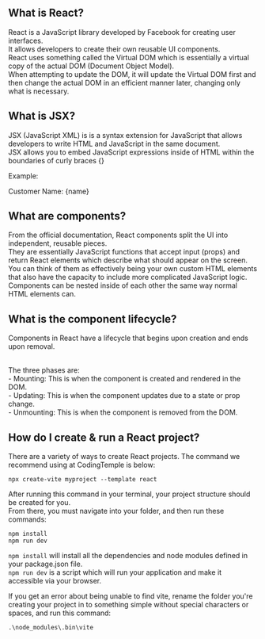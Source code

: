 ## What is React?

React is a JavaScript library developed by Facebook for creating user interfaces.
<br>It allows developers to create their own reusable UI components.
<br>React uses something called the Virtual DOM which is essentially a virtual copy of the actual DOM (Document Object Model).
<br>When attempting to update the DOM, it will update the Virtual DOM first and then change the actual DOM in an efficient manner later, changing only what is necessary.

## What is JSX?

JSX (JavaScript XML) is is a syntax extension for JavaScript that allows developers to write HTML and JavaScript in the same document.
<br>JSX allows you to embed JavaScript expressions inside of HTML within the boundaries of curly braces {}

Example:
<p>Customer Name: {name}</p>

## What are components?

From the official documentation, React components split the UI into independent, reusable pieces.
<br>They are essentially JavaScript functions that accept input (props) and return React elements which describe what should appear on the screen.
<br>You can think of them as effectively being your own custom HTML elements that also have the capacity to include more complicated JavaScript logic.
<br>Components can be nested inside of each other the same way normal HTML elements can.

## What is the component lifecycle?

Components in React have a lifecycle that begins upon creation and ends upon removal.

<br>The three phases are:
<br>- Mounting: This is when the component is created and rendered in the DOM.
<br>- Updating: This is when the component updates due to a state or prop change.
<br>- Unmounting: This is when the component is removed from the DOM.

## How do I create & run a React project?

There are a variety of ways to create React projects. The command we recommend using at CodingTemple is below:

`npx create-vite myproject --template react`

After running this command in your terminal, your project structure should be created for you.
<br>From there, you must navigate into your folder, and then run these commands:

`npm install`
<br>`npm run dev`

`npm install` will install all the dependencies and node modules defined in your package.json file.
<br>`npm run dev` is a script which will run your application and make it accessible via your browser.

If you get an error about being unable to find vite, rename the folder you're creating your project in to something simple without special characters or spaces, and run this command: 

`.\node_modules\.bin\vite`
